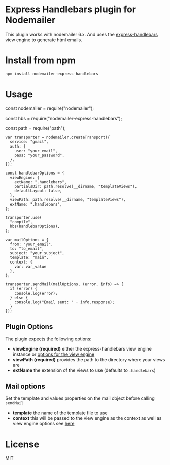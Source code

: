 # Express Handlebars plugin for Nodemailer
This plugin works with nodemailer 6.x. And uses the [express-handlebars](https://github.com/express-handlebars/express-handlebars) view
engine to generate html emails.

# Install from npm
```bash
npm install nodemailer-express-handlebars
```
# Usage

    
   const nodemailer = require("nodemailer");
   
   
   const hbs = require("nodemailer-express-handlebars");
   
  
   const path = require("path");
   

    var transporter = nodemailer.createTransport({
      service: "gmail",
      auth: {
        user: "your_email",
        pass: "your_password",
      },
    });

    const handlebarOptions = {
      viewEngine: {
        extName: ".handlebars",
        partialsDir: path.resolve(__dirname, "templateViews"),
        defaultLayout: false,
      },
      viewPath: path.resolve(__dirname, "templateViews"),
      extName: ".handlebars",
    };

    transporter.use(
      "compile",
      hbs(handlebarOptions),
    );

    var mailOptions = {
      from: "your_email",
      to: "to_email",
      subject: "your_subject",
      template: "main",
      context: {
        var: var_value
      },
    };

    transporter.sendMail(mailOptions, (error, info) => {
      if (error) {
        console.log(error);
      } else {
        console.log("Email sent: " + info.response);
      }
    });
    
## Plugin Options
The plugin expects the following options:
* __viewEngine (required)__ either the express-handlebars view engine instance or [options for the view engine](https://github.com/express-handlebars/express-handlebars#configuration-and-defaults)
* __viewPath (required)__ provides the path to the directory where your views are
* __extName__ the extension of the views to use (defaults to `.handlebars`)

## Mail options
Set the template and values properties on the mail object before calling `sendMail`
* __template__ the name of the template file to use
* __context__ this will be passed to the view engine as the context as well as view engine options see [here](https://github.com/express-handlebars/express-handlebars#renderviewviewpath-optionscallback-callback)

# License
MIT
